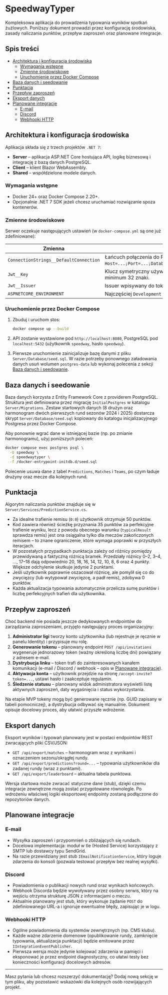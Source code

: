 # SpeedwayTyper

Kompleksowa aplikacja do prowadzenia typowania wyników spotkań żużlowych. Poniższy dokument prowadzi przez konfigurację środowiska, zasady naliczania punktów, przepływ zaproszeń oraz planowane integracje.

## Spis treści
- [Architektura i konfiguracja środowiska](#architektura-i-konfiguracja-środowiska)
  - [Wymagania wstępne](#wymagania-wstępne)
  - [Zmienne środowiskowe](#zmienne-środowiskowe)
  - [Uruchomienie przez Docker Compose](#uruchomienie-przez-docker-compose)
- [Baza danych i seedowanie](#baza-danych-i-seedowanie)
- [Punktacja](#punktacja)
- [Przepływ zaproszeń](#przepływ-zaproszeń)
- [Eksport danych](#eksport-danych)
- [Planowane integracje](#planowane-integracje)
  - [E-mail](#e-mail)
  - [Discord](#discord)
  - [Webhooki HTTP](#webhooki-http)

## Architektura i konfiguracja środowiska

Aplikacja składa się z trzech projektów `.NET 7`:

- **Server** – aplikacja ASP.NET Core hostująca API, logikę biznesową i integrację z bazą danych PostgreSQL.
- **Client** – klient Blazor WebAssembly.
- **Shared** – współdzielone modele danych.

### Wymagania wstępne

- Docker 24+ oraz Docker Compose 2.20+.
- Opcjonalnie .NET 7 SDK jeżeli chcesz uruchamiać rozwiązanie spoza kontenerów.

### Zmienne środowiskowe

Serwer oczekuje następujących ustawień (w `docker-compose.yml` są one już zdefiniowane):

| Zmienna | Opis |
| --- | --- |
| `ConnectionStrings__DefaultConnection` | Łańcuch połączenia do PostgreSQL (format `Host=...;Port=...;Database=...;Username=...;Password=...`). |
| `Jwt__Key` | Klucz symetryczny używany do podpisywania tokenów JWT – minimum 32 znaki. |
| `Jwt__Issuer` | Issuer wpisywany do tokenów JWT. |
| `ASPNETCORE_ENVIRONMENT` | Najczęściej `Development` dla środowiska lokalnego. |

### Uruchomienie przez Docker Compose

1. Zbuduj i uruchom stos:

   ```bash
   docker compose up --build
   ```

2. API zostanie wystawione pod `http://localhost:8080`, PostgreSQL pod `localhost:5432` (użytkownik `speedway`, hasło `speedway`).

3. Pierwsze uruchomienie zainicjalizuje bazę danymi z pliku `Server/Database/seed.sql`. W razie potrzeby ponownego załadowania danych usuń wolumen `postgres-data` lub wykonaj polecenia z sekcji [Baza danych i seedowanie](#baza-danych-i-seedowanie).

## Baza danych i seedowanie

Baza danych korzysta z Entity Framework Core z providerem PostgreSQL. Struktura jest definiowana przez migrację `InitialPostgres` w katalogu `Server/Migrations`. Zestaw startowych danych (8 drużyn oraz harmonogram dwóch pierwszych rund sezonów 2024 i 2025) dostarcza skrypt `Server/Database/seed.sql` kopiowany do katalogu inicjalizacyjnego Postgresa przez Docker Compose.

Aby ponownie wgrać dane w istniejącej bazie (np. po zmianie harmonogramu), użyj poniższych poleceń:

```bash
docker compose exec postgres psql \
  -U speedway \
  -d speedwaytyper \
  -f /docker-entrypoint-initdb.d/seed.sql
```

Polecenie usuwa dane z tabel `Predictions`, `Matches` i `Teams`, po czym ładuje drużyny oraz mecze dla kolejnych rund.

## Punktacja

Algorytm naliczania punktów znajduje się w `Server/Services/PredictionService.cs`.

- Za idealne trafienie remisu (`0:0`) użytkownik otrzymuje 50 punktów.
- Kod zawiera również ścieżkę przyznania 35 punktów za perfekcyjne trafienie wyniku, lecz z powodu obecnego warunku (`typicalResult` sprawdza remis) jest ona osiągalna tylko dla meczów zakończonych remisem – to znane ograniczenie, które wymaga poprawki w przyszłych iteracjach.
- W pozostałych przypadkach punktacja zależy od różnicy pomiędzy przewidywaną a faktyczną różnicą bramek. Przedziały różnicy 0–2, 3–4, …, 17–18 dają odpowiednio 20, 18, 16, 14, 12, 10, 8, 6 oraz 4 punkty. Większe odchylenie skutkuje jedynie 2 punktami.
- Jeśli użytkownik poprawnie oszacował różnicę, ale pomylił się co do zwycięzcy (lub wytypował zwycięzcę, a padł remis), zdobywa 0 punktów.
- Każda aktualizacja typowania automatycznie przelicza sumę punktów i liczbę perfekcyjnych trafień dla użytkownika.

## Przepływ zaproszeń

Choć backend nie posiada jeszcze dedykowanych endpointów do zarządzania zaproszeniami, przyjęto następujący proces organizacyjny:

1. **Administrator ligi** tworzy konto użytkownika (lub rejestruje je ręcznie w panelu Identity) i przypisuje mu rolę.
2. **Generowanie tokenu** – planowany endpoint `POST /api/invitations` wygeneruje jednorazowy token (ważny określoną liczbę dni) powiązany z adresem e-mail.
3. **Dystrybucja linku** – token trafi do zainteresowanych kanałem komunikacji (e-mail / Discord / webhook – opis w [Planowane integracje](#planowane-integracje)).
4. **Aktywacja konta** – użytkownik przejdzie na stronę `/accept-invite?token=...`, ustawi hasło i zaakceptuje regulamin.
5. **Śledzenie statusu** – planowany widok administratora wyświetli listę aktywnych zaproszeń, daty wygaśnięcia i status wykorzystania.

Na etapie MVP tokeny mogą być generowane ręcznie (np. GUID zapisany w tabeli pomocniczej), a dystrybucja odbywać się manualnie. Dokument opisuje docelowy proces, aby ułatwić przyszłe wdrożenie.

## Eksport danych

Eksport wyników i typowań planowany jest w postaci endpointów REST zwracających pliki CSV/JSON:

- `GET /api/export/matches` – harmonogram wraz z wynikami i oznaczeniem sezonu/okrągłej rundy.
- `GET /api/export/predictions?round=...` – typowania użytkowników dla zadanej rundy (wraz z punktami).
- `GET /api/export/leaderboard` – aktualna tabela punktowa.

Wersja startowa może zwracać statyczne dane (stub), dzięki czemu integracje zewnętrzne mogą zostać przygotowane równolegle. Po wdrożeniu właściwej logiki eksportowej endpointy zostaną podłączone do repozytoriów danych.

## Planowane integracje

### E-mail

- Wysyłka zaproszeń i przypomnień o zbliżających się rundach.
- Docelowa implementacja: moduł w tle (Hosted Service) korzystający z SMTP lub dostawcy typu SendGrid.
- Na razie przewidziany jest stub `IEmailNotificationService`, który loguje zdarzenia do konsoli (pozwala testować przepływ bez realnej wysyłki).

### Discord

- Powiadomienia o publikacji nowych rund oraz wynikach końcowych.
- Webhook Discorda będzie wywoływany przez osobny serwis, który na wejściu otrzyma strukturę JSON z informacjami o meczu.
- Aktualnie planowany jest stub, który wykonuje żądanie `POST` do zdefiniowanego URL-a i ignoruje ewentualne błędy, zapisując je w logu.

### Webhooki HTTP

- Ogólne powiadomienia dla systemów zewnętrznych (np. CMS klubu).
- Każde ważne zdarzenie domenowe (opublikowanie rundy, zamknięcie typowania, aktualizacja punktacji) będzie emitowane przez `IIntegrationEventPublisher`.
- Pierwsza wersja może jedynie kolejować zdarzenia w pamięci i eksponować je przez endpoint diagnostyczny, co ułatwi testy bez konieczności konfiguracji docelowych adresów.

---

Masz pytania lub chcesz rozszerzyć dokumentację? Dodaj nową sekcję w tym pliku, aby pozostawić wskazówki dla kolejnych osób rozwijających projekt.
